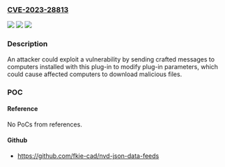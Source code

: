 ### [CVE-2023-28813](https://cve.mitre.org/cgi-bin/cvename.cgi?name=CVE-2023-28813)
![](https://img.shields.io/static/v1?label=Product&message=LocalServiceComponents&color=blue)
![](https://img.shields.io/static/v1?label=Version&message=%3D%20version%201.0.0.78%20and%20the%20versions%20prior%20to%20it%20&color=brighgreen)
![](https://img.shields.io/static/v1?label=Vulnerability&message=n%2Fa&color=brighgreen)

### Description

An attacker could exploit a vulnerability by sending crafted messages to computers installed with this plug-in to modify plug-in parameters, which could cause affected computers to download malicious files. 

### POC

#### Reference
No PoCs from references.

#### Github
- https://github.com/fkie-cad/nvd-json-data-feeds

